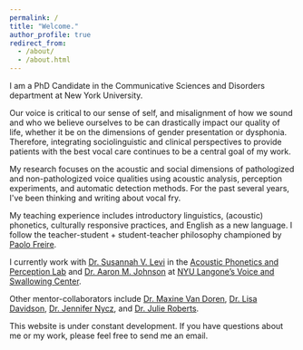 ```yaml
---
permalink: /
title: "Welcome."
author_profile: true
redirect_from: 
  - /about/
  - /about.html
---
```


I am a PhD Candidate in the Communicative Sciences and Disorders department at New York University. 

Our voice is critical to our sense of self, and misalignment of how we sound and who we believe ourselves to be can drastically impact our quality of life, whether it be on the dimensions of gender presentation or dysphonia. Therefore, integrating sociolinguistic and clinical perspectives to provide patients with the best vocal care continues to be a central goal of my work.

My research focuses on the acoustic and social dimensions of pathologized and non-pathologized voice qualities using acoustic analysis, perception experiments, and automatic detection methods. For the past several years, I've been thinking and writing about vocal fry.

My teaching experience includes introductory linguistics, (acoustic) phonetics, culturally responsive practices, and English as a new language. I follow the teacher-student + student-teacher philosophy championed by [Paolo Freire](https://en.wikipedia.org/wiki/Paulo_Freire).

I currently work with [Dr. Susannah V. Levi](https://wp.nyu.edu/levi/) in the [Acoustic Phonetics and Perception Lab](https://wp.nyu.edu/appl/) and [Dr. Aaron M. Johnson](https://www.voicescientist.com/) at [NYU Langone’s Voice and Swallowing Center](https://nyulangone.org/care-services/voice-center?cid=sem_google&sem_campaign_id=22139905662&sem_ad_group_id=&sem_creative_id=&gad_source=1&gad_campaignid=22716220022&gbraid=0AAAAAC9qk2tWTmFTVtXetNoNXKP4QpeV3&gclid=Cj0KCQjwhafEBhCcARIsAEGZEKJ7QbzHtxACQuBHZcp0e7Bxcy-2hEIAcj2NorNVm1JPbXTdytL-WPEaAjcAEALw_wcB).

Other mentor-collaborators include [Dr. Maxine Van Doren](https://sites.google.com/ucsd.edu/maxinevandoren/about?authuser=0), [Dr. Lisa Davidson](https://wp.nyu.edu/lisa_davidson/), [Dr. Jennifer Nycz](https://www.jennifernycz.com/), and [Dr. Julie Roberts](https://www.linkedin.com/in/julie-roberts-a3910a59?original_referer=https%3A%2F%2Fwww.google.com%2F). 

This website is under constant development. If you have questions about me or my work, please feel free to send me an email.